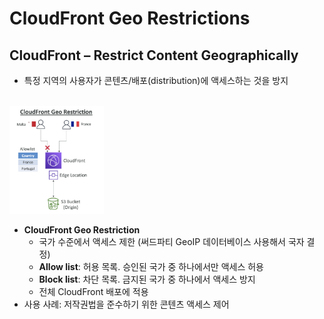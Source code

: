 # CloudFront Geo Restrictions

## CloudFront – Restrict Content Geographically

- 특정 지역의 사용자가 콘텐츠/배포(distribution)에 액세스하는 것을 방지

<br><img src="./img/cloudFront_geo_restrictions_img1.png" width="30%" /><br>

- **CloudFront Geo Restriction**
  - 국가 수준에서 액세스 제한 (써드파티 GeoIP 데이터베이스 사용해서 국자 결정)
  - **Allow list**: 허용 목록. 승인된 국가 중 하나에서만 액세스 허용
  - **Block list**: 차단 목록. 금지된 국가 중 하나에서 액세스 방지
  - 전체 CloudFront 배포에 적용
- 사용 사례: 저작권법을 준수하기 위한 콘텐츠 액세스 제어
